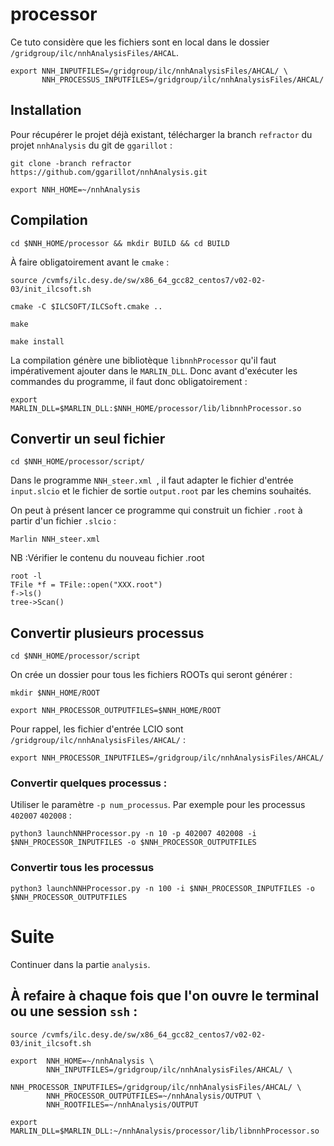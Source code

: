 # processor
Ce tuto considère que les fichiers sont en local dans le dossier `/gridgroup/ilc/nnhAnalysisFiles/AHCAL`.
```
export NNH_INPUTFILES=/gridgroup/ilc/nnhAnalysisFiles/AHCAL/ \
       NNH_PROCESSUS_INPUTFILES=/gridgroup/ilc/nnhAnalysisFiles/AHCAL/
```
## Installation

Pour récupérer le projet déjà existant, télécharger la branch `refractor` du projet `nnhAnalysis` du git de `ggarillot` :
```
git clone -branch refractor https://github.com/ggarillot/nnhAnalysis.git
```
```
export NNH_HOME=~/nnhAnalysis
```
## Compilation
```
cd $NNH_HOME/processor && mkdir BUILD && cd BUILD
```
À faire obligatoirement avant le `cmake` :
```
source /cvmfs/ilc.desy.de/sw/x86_64_gcc82_centos7/v02-02-03/init_ilcsoft.sh
```
```
cmake -C $ILCSOFT/ILCSoft.cmake ..
```
```
make
```
```
make install
```
La compilation génère une bibliotèque `libnnhProcessor` qu'il faut impérativement ajouter dans le `MARLIN_DLL`. Donc avant d'exécuter les commandes du programme, il faut donc obligatoirement :
```
export MARLIN_DLL=$MARLIN_DLL:$NNH_HOME/processor/lib/libnnhProcessor.so
```
## Convertir un seul fichier
```
cd $NNH_HOME/processor/script/
```
Dans le programme `NNH_steer.xml `, il faut adapter le fichier d'entrée `input.slcio` et  le fichier de sortie `output.root` par les chemins souhaités.

On peut à présent lancer ce programme qui construit un fichier `.root` à partir d'un fichier `.slcio` :
```
Marlin NNH_steer.xml 
```
NB :Vérifier le contenu du nouveau fichier .root
```
root -l
TFile *f = TFile::open("XXX.root")
f->ls()
tree->Scan()
```
## Convertir plusieurs processus
```
cd $NNH_HOME/processor/script
```
On crée un dossier pour tous les fichiers ROOTs qui seront générer :
```
mkdir $NNH_HOME/ROOT
```
```
export NNH_PROCESSOR_OUTPUTFILES=$NNH_HOME/ROOT
```
Pour rappel, les fichier d'entrée LCIO sont `/gridgroup/ilc/nnhAnalysisFiles/AHCAL/` : 
```
export NNH_PROCESSOR_INPUTFILES=/gridgroup/ilc/nnhAnalysisFiles/AHCAL/
```
### Convertir quelques processus :
Utiliser le paramètre `-p num_processus`. Par exemple pour les processus `402007` `402008` :
```
python3 launchNNHProcessor.py -n 10 -p 402007 402008 -i $NNH_PROCESSOR_INPUTFILES -o $NNH_PROCESSOR_OUTPUTFILES
```
### Convertir tous les processus
```
python3 launchNNHProcessor.py -n 100 -i $NNH_PROCESSOR_INPUTFILES -o $NNH_PROCESSOR_OUTPUTFILES
```
# Suite 
Continuer dans la partie `analysis`.

## À refaire à chaque fois que l'on ouvre le terminal ou une session `ssh` :
```
source /cvmfs/ilc.desy.de/sw/x86_64_gcc82_centos7/v02-02-03/init_ilcsoft.sh
```
```
export  NNH_HOME=~/nnhAnalysis \
        NNH_INPUTFILES=/gridgroup/ilc/nnhAnalysisFiles/AHCAL/ \
        NNH_PROCESSOR_INPUTFILES=/gridgroup/ilc/nnhAnalysisFiles/AHCAL/ \
        NNH_PROCESSOR_OUTPUTFILES=~/nnhAnalysis/OUTPUT \
        NNH_ROOTFILES=~/nnhAnalysis/OUTPUT
```
```
export MARLIN_DLL=$MARLIN_DLL:~/nnhAnalysis/processor/lib/libnnhProcessor.so
```
